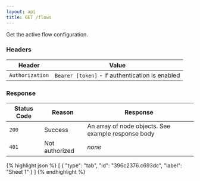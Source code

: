 ```yaml
---
layout: api
title: GET /flows
---
```


Get the active flow configuration.

### Headers

Header          | Value
----------------|-------
`Authorization` | `Bearer [token]` - if authentication is enabled

### Response

Status Code | Reason         | Response
------------|----------------|--------------
`200`       | Success        | An array of node objects. See example response body
`401`       | Not authorized | _none_

{% highlight json %}
[
  {
    "type": "tab",
    "id": "396c2376.c693dc",
    "label": "Sheet 1"
  }
]
{% endhighlight %}

